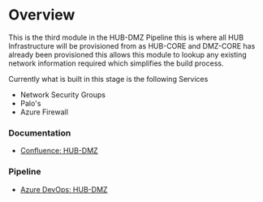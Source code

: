 # Overview

This is the third module in the HUB-DMZ Pipeline this is where all HUB Infrastructure will be provisioned from as HUB-CORE and DMZ-CORE has already been provisioned this
allows this module to lookup any existing network information required which simplifies the build process.

Currently what is built in this stage is the following Services
  - Network Security Groups
  - Palo's
  - Azure Firewall

### Documentation

  - [Confluence: HUB-DMZ](https://tools.hmcts.net/confluence/display/RD/HUB-DMZ+Overview)

### Pipeline

- [Azure DevOps: HUB-DMZ](https://dev.azure.com/hmcts/DevOps/_build?definitionId=226&_a=summary)

